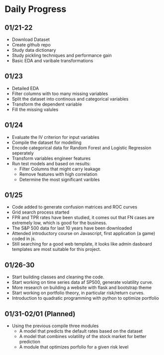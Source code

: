 # Daily Progress

## 01/21-22
* Download Dataset
* Create github repo
* Study data dictionary
* Study pickling techniques and performance gain
* Basic EDA and varibale transformations

## 01/23
* Detailed EDA
* Filter columns with too many missing variables
* Split the dataset into continous and categorical variables
* Transform the dependent variable
* Fill the missing valules

## 01/24
* Evaluate the IV criterion for input variables
* Compile the dataset for modelling
* Encode categorical data for Random Forest and Logistic Regression seperately
* Transform variables engineer features
* Run test models and based on results:
  * Filter Columns that might carry leakage
  * Remove features with high correlation
  * Determine the most significant varibles

## 01/25
* Code added to generate confusion matrices and ROC curves
* Grid search process started
* FPR and TPR rates have been studied, it comes out that FN cases are extremely low, which is good for the business.
* The S&P 500 data for last 10 years have been downloaded
* Attended introductory course on Javascript, first application (a game) coded in js.
* Still searching for a good web template, it looks like admin dasboard templates are most suitable for this project.

## 01/26-30
* Start building classes and cleaning the code.
* Start working on time series data af SP500, generate volatility curve.
* More research on building a website with flask and bootstrap theme
* Start working on portfolio theory, in particular risk/return curves.
* Introduction to quadratic programming with python to optimize portfolio

## 01/31-02/01 (Planned)
* Using the previous compile three modules
  * A model that predicts the default rates based on the dataset
  * A model that combines volatility of the stock market for better prediction
  * A module that optimizes porfolio for a given risk level

